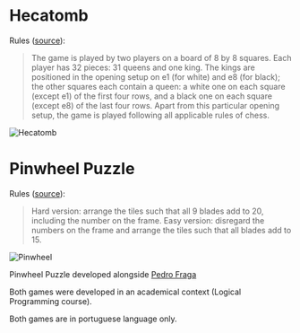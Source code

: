 # Hecatomb  

Rules ([source](http://www.chessvariants.com/other.dir/hecatomb.html)):

> The game is played by two players on a board of 8 by 8 squares. Each player has 32 pieces: 31 queens and one king. The kings are positioned in the opening setup on e1 (for white) and e8 (for black); the other squares each contain a queen: a white one on each square (except e1) of the first four rows, and a black one on each square (except e8) of the last four rows. Apart from this particular opening setup, the game is played following all applicable rules of chess.

![Hecatomb](https://raw.githubusercontent.com/pedrovlmartins/Hecatomb-Pinwheel-PLOG/master/Images/hecatomb.JPG)

# Pinwheel Puzzle 

Rules ([source](https://www.theescapegeorgetown.com/Pinwheel_Math_Puzzle_p/1123000045.htm)):

> Hard version: arrange the tiles such that all 9 blades add to 20, including the number on the frame.
Easy version: disregard the numbers on the frame and arrange the tiles such that all blades add to 15.

![Pinwheel](https://raw.githubusercontent.com/pedrovlmartins/Hecatomb-Pinwheel-PLOG/master/Images/pinwheel.JPG)

Pinwheel Puzzle developed alongside [Pedro Fraga](https://github.com/pedrofraga)

Both games were developed in an academical context (Logical Programming course).

Both games are in portuguese language only.
